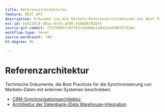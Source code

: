 ```yaml
---
title: Referenzarchitekturen
feature: REST API
description: Erkunden Sie die Marketo-Referenzarchitekturen mit Best Practices für die Synchronisierung von Daten mit externen Systemen, einschließlich CRM- und Data Warehouse-Integrationen.
exl-id: ba413814-d81a-4c55-a5d0-4386d87038fe
source-git-commit: 7557b9957c87f63c2646be13842ea450035792be
workflow-type: tm+mt
source-wordcount: '44'
ht-degree: 0%

---
```


# Referenzarchitektur

Technische Dokumente, die Best Practices für die Synchronisierung von Marketo-Daten mit externen Systemen beschreiben.

- [CRM-Synchronisationsarchitektur](../sync-architecture-whitepaper.pdf)
- [Architektur der Datenbank-/Data Warehouse-Integration](../reference_architecture.pdf)
